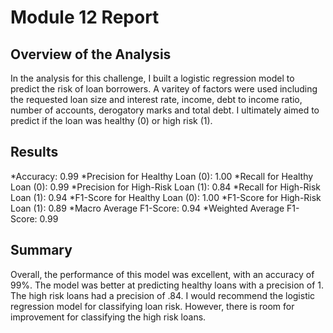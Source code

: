# Module 12 Report

## Overview of the Analysis

In the analysis for this challenge, I built a logistic regression model to predict the risk of loan borrowers. A varitey of factors were used including the requested loan size and interest rate, income, debt to income ratio, number of accounts, derogatory marks and total debt. I ultimately aimed to predict if the loan was healthy (0) or high risk (1). 

## Results

*Accuracy: 0.99
*Precision for Healthy Loan (0): 1.00
*Recall for Healthy Loan (0): 0.99
*Precision for High-Risk Loan (1): 0.84
*Recall for High-Risk Loan (1): 0.94
*F1-Score for Healthy Loan (0): 1.00
*F1-Score for High-Risk Loan (1): 0.89
*Macro Average F1-Score: 0.94
*Weighted Average F1-Score: 0.99

## Summary

Overall, the performance of this model was excellent, with an accuracy of 99%. The model was better at predicting healthy loans with a precision of 1. The high risk loans had a precision of .84. I would recommend the logistic regression model for classifying loan risk. However, there is room for improvement for classifying the high risk loans.